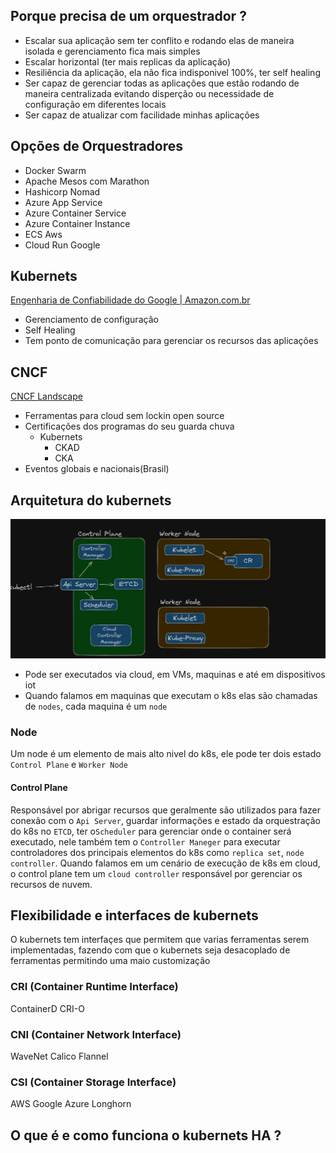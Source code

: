 ## Porque precisa de um orquestrador ? 
- Escalar sua aplicação sem ter conflito e rodando elas de maneira isolada e gerenciamento fica mais simples 
- Escalar horizontal (ter mais replicas da aplicação)
- Resiliência da aplicação, ela não fica indisponivel 100%, ter self healing
- Ser capaz de gerenciar todas as aplicações que estão rodando de maneira centralizada evitando disperção ou necessidade de configuração em diferentes locais
- Ser capaz de atualizar com facilidade minhas aplicações
## Opções de Orquestradores 
- Docker Swarm 
- Apache Mesos com Marathon
- Hashicorp Nomad
- Azure App Service
- Azure Container Service 
- Azure Container Instance
- ECS Aws
- Cloud Run Google
## Kubernets 
[Engenharia de Confiabilidade do Google | Amazon.com.br](https://www.amazon.com.br/Engenharia-Confiabilidade-Google-Administra-Sistemas/dp/8575225170/ref=asc_df_8575225170?mcid=af7c2201dacb3b4dadd5fdd4007a440e&tag=googleshopp00-20&linkCode=df0&hvadid=709883381752&hvpos=&hvnetw=g&hvrand=12887026888891716636&hvpone=&hvptwo=&hvqmt=&hvdev=c&hvdvcmdl=&hvlocint=&hvlocphy=9101566&hvtargid=pla-809202560056&psc=1&language=pt_BR&gad_source=1)
- Gerenciamento de configuração 
- Self Healing 
- Tem ponto de comunicação para gerenciar os recursos das aplicações
## CNCF
[CNCF Landscape](https://landscape.cncf.io/)
- Ferramentas para cloud sem lockin open source 
- Certificações dos programas do seu guarda chuva
	- Kubernets
		- CKAD
		- CKA
- Eventos globais e nacionais(Brasil)
## Arquitetura do kubernets
![](assets/Pasted%20image%2020250605132730.png)
- Pode ser executados via cloud, em VMs, maquinas e até em dispositivos iot
- Quando falamos em maquinas que executam o k8s elas são chamadas de `nodes`, cada maquina é um `node`
### Node
Um node é um elemento de mais alto nivel do k8s, ele pode ter dois estado `Control Plane` e `Worker Node`
#### Control Plane 
Responsável por abrigar recursos que geralmente são utilizados para fazer conexão com o `Api Server`, guardar informações e estado da orquestração do k8s no `ETCD`, ter o`Scheduler` para gerenciar onde o container será executado, nele também tem o `Controller Maneger` para executar controladores dos principais elementos do k8s como `replica set`, `node controller`.
Quando falamos em um cenário de execução de k8s em cloud, o control plane tem um `cloud controller` responsável por gerenciar os recursos de nuvem.
## Flexibilidade e interfaces de kubernets
O kubernets tem interfaçes que permitem que varias ferramentas serem implementadas, fazendo com que o kubernets seja desacoplado de ferramentas permitindo uma maio customização
### CRI (Container Runtime Interface)
ContainerD
CRI-O
### CNI (Container Network Interface)
WaveNet
Calico
Flannel
### CSI (Container Storage Interface)
AWS
Google
Azure
Longhorn
## O que é e como funciona o kubernets HA ?
